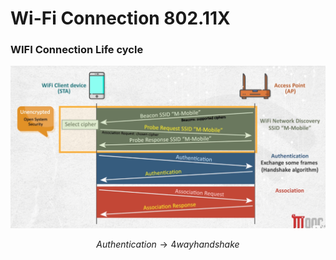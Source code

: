 # Wi-Fi Connection 802.11X

### **WIFI Connection Life cycle**

![image.png](<../.gitbook/assets/image (2).png>)

$$
Authentication → 4 way handshake
$$

